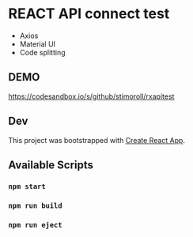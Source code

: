# REACT API connect test
* Axios
* Material UI
* Code splitting

## DEMO
https://codesandbox.io/s/github/stimoroll/rxapitest

## Dev
This project was bootstrapped with [Create React App](https://github.com/facebook/create-react-app).

## Available Scripts
### `npm start`
### `npm run build`
### `npm run eject`
